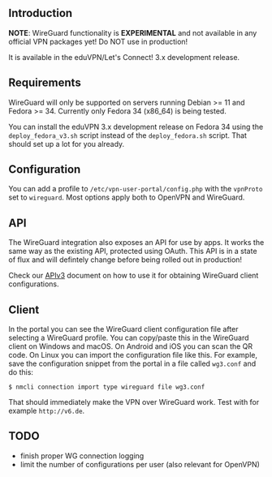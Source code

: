 ## Introduction

**NOTE**: WireGuard functionality is **EXPERIMENTAL** and not available in 
any official VPN packages yet! Do NOT use in production!

It is available in the eduVPN/Let's Connect! 3.x development release.

## Requirements

WireGuard will only be supported on servers running Debian >= 11 and 
Fedora >= 34. Currently only Fedora 34 (x86_64) is being tested.

You can install the eduVPN 3.x development release on Fedora 34 using the 
`deploy_fedora_v3.sh` script instead of the `deploy_fedora.sh` script. That 
should set up a lot for you already.

## Configuration

You can add a profile to `/etc/vpn-user-portal/config.php` with the `vpnProto` 
set to `wireguard`. Most options apply both to OpenVPN and WireGuard.

## API

The WireGuard integration also exposes an API for use by apps. It works the 
same way as the existing API, protected using OAuth. This API is in a state of 
flux and will defintely change before being rolled out in production!

Check our [APIv3](API_V3.md) document on how to use it for obtaining WireGuard 
client configurations.

## Client

In the portal you can see the WireGuard client configuration file after 
selecting a WireGuard profile. You can copy/paste this in the WireGuard 
client on Windows and macOS. On Android and iOS you can scan the QR code. On
Linux you can import the configuration file like this. For example, save the
configuration snippet from the portal in a file called `wg3.conf` and do this:

    $ nmcli connection import type wireguard file wg3.conf

That should immediately make the VPN over WireGuard work. Test with for example
`http://v6.de`.

## TODO

- finish proper WG connection logging
- limit the number of configurations per user (also relevant for OpenVPN)
